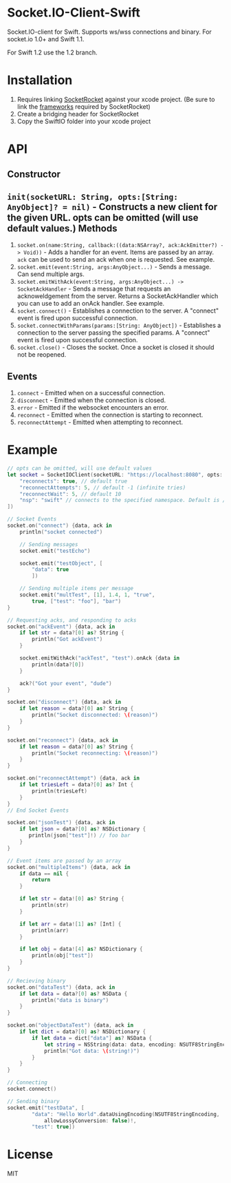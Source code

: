 Socket.IO-Client-Swift
======================

Socket.IO-client for Swift. Supports ws/wss connections and binary. For socket.io 1.0+ and Swift 1.1.

For Swift 1.2 use the 1.2 branch.

Installation
============
1. Requires linking [SocketRocket](https://github.com/square/SocketRocket) against your xcode project. (Be sure to link the [frameworks](https://github.com/square/SocketRocket#framework-dependencies) required by SocketRocket)
2. Create a bridging header for SocketRocket
3. Copy the SwiftIO folder into your xcode project

API
===
Constructor
-----------
`init(socketURL: String, opts:[String: AnyObject]? = nil)` - Constructs a new client for the given URL. opts can be omitted (will use default values.)
Methods
-------
1. `socket.on(name:String, callback:((data:NSArray?, ack:AckEmitter?) -> Void))` - Adds a handler for an event. Items are passed by an array. `ack` can be used to send an ack when one is requested. See example.
3. `socket.emit(event:String, args:AnyObject...)` - Sends a message. Can send multiple args.
4. `socket.emitWithAck(event:String, args:AnyObject...) -> SocketAckHandler` - Sends a message that requests an acknoweldgement from the server. Returns a SocketAckHandler which you can use to add an onAck handler. See example.
5. `socket.connect()` - Establishes a connection to the server. A "connect" event is fired upon successful connection.
6. `socket.connectWithParams(params:[String: AnyObject])` - Establishes a connection to the server passing the specified params. A "connect" event is fired upon successful connection.
7. `socket.close()` - Closes the socket. Once a socket is closed it should not be reopened.

Events
------
1. `connect` - Emitted when on a successful connection.
2. `disconnect` - Emitted when the connection is closed.
3. `error` - Emitted if the websocket encounters an error.
4. `reconnect` - Emitted when the connection is starting to reconnect.
5. `reconnectAttempt` - Emitted when attempting to reconnect.

Example
=======
```swift
// opts can be omitted, will use default values
let socket = SocketIOClient(socketURL: "https://localhost:8080", opts: [
    "reconnects": true, // default true
    "reconnectAttempts": 5, // default -1 (infinite tries)
    "reconnectWait": 5, // default 10
    "nsp": "swift" // connects to the specified namespace. Default is /
])

// Socket Events
socket.on("connect") {data, ack in
    println("socket connected")

    // Sending messages
    socket.emit("testEcho")

    socket.emit("testObject", [
        "data": true
        ])

    // Sending multiple items per message
    socket.emit("multTest", [1], 1.4, 1, "true",
        true, ["test": "foo"], "bar")
}

// Requesting acks, and responding to acks
socket.on("ackEvent") {data, ack in
    if let str = data?[0] as? String {
        println("Got ackEvent")
    }

    socket.emitWithAck("ackTest", "test").onAck {data in
        println(data?[0])
    }

    ack?("Got your event", "dude")
}

socket.on("disconnect") {data, ack in
    if let reason = data?[0] as? String {
        println("Socket disconnected: \(reason)")
    }
}

socket.on("reconnect") {data, ack in
    if let reason = data?[0] as? String {
        println("Socket reconnecting: \(reason)")
    }
}

socket.on("reconnectAttempt") {data, ack in
    if let triesLeft = data?[0] as? Int {
        println(triesLeft)
    }
}
// End Socket Events

socket.on("jsonTest") {data, ack in
    if let json = data?[0] as? NSDictionary {
       println(json["test"]!) // foo bar
    }
}

// Event items are passed by an array
socket.on("multipleItems") {data, ack in
    if data == nil {
        return
    }

    if let str = data![0] as? String {
        println(str)
    }

    if let arr = data![1] as? [Int] {
        println(arr)
    }

    if let obj = data![4] as? NSDictionary {
        println(obj["test"])
    }
}

// Recieving binary
socket.on("dataTest") {data, ack in
    if let data = data?[0] as? NSData {
        println("data is binary")
    }
}

socket.on("objectDataTest") {data, ack in
    if let dict = data?[0] as? NSDictionary {
        if let data = dict["data"] as? NSData {
            let string = NSString(data: data, encoding: NSUTF8StringEncoding)
            println("Got data: \(string!)")
        }
    }
}

// Connecting
socket.connect()

// Sending binary
socket.emit("testData", [
        "data": "Hello World".dataUsingEncoding(NSUTF8StringEncoding,
            allowLossyConversion: false)!,
        "test": true])
```
License
=======
MIT
